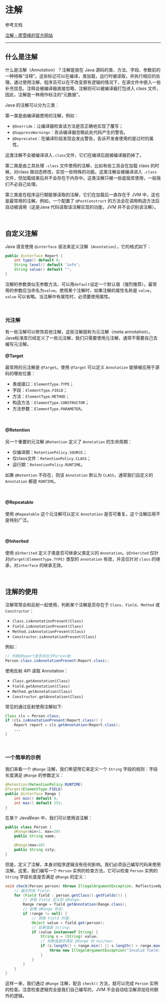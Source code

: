 # 注解

参考文档

[注解 - 廖雪峰的官方网站](https://www.liaoxuefeng.com/wiki/1252599548343744/1255945389098144)

---

## 什么是注解

什么是注解（Annotation）？注解是放在 Java 源码的类、方法、字段、参数前的一种特殊“注释”。这些标记可以在编译，类加载，运行时被读取，并执行相应的处理。通过使用注解，程序员可以在不改变原有逻辑的情况下，在源文件中嵌入一些补充信息。注释会被编译器直接忽略，注解则可以被编译器打包进入 class 文件，因此，注解是一种用作标注的“元数据”。

Java 的注解可以分为三类：

第一类是由编译器使用的注解，例如：

- `@Override`：让编译器检查该方法是否正确地实现了覆写；
- `@SuppressWarnings`：告诉编译器忽略此处代码产生的警告。
- `@Deprecated`：在编译阶段发现会发出警告，告诉开发者使用的是过时的属性。

这类注解不会被编译进入`.class`文件，它们在编译后就被编译器扔掉了。

第二类是由工具处理 `.class` 文件使用的注解，比如有些工具会在加载 class 的时候，对class 做动态修改，实现一些特殊的功能。这类注解会被编译进入 `.class` 文件，但加载结束后并不会存在于内存中。这类注解只被一些底层库使用，一般我们不必自己处理。

第三类是在程序运行期能够读取的注解，它们在加载后一直存在于 JVM 中，这也是最常用的注解。例如，一个配置了 `@PostConstruct` 的方法会在调用构造方法后自动被调用（这是Java 代码读取该注解实现的功能，JVM 并不会识别该注解）。

&emsp;

## 自定义注解

Java 语言使用 `@interface` 语法来定义注解（`Annotation`），它的格式如下：

```java
public @interface Report {
    int type() default 0;
    String level() default "info";
    String value() default "";
}
```

注解的参数类似无参数方法，可以用`default`设定一个默认值（强烈推荐）。最常用的参数应当命名为`value`。使用某个注解时，如果注解的属性名称是 `value`，`value` 可以省略。当注解中有属性时，必须要使用属性。

&emsp;

### 元注解

有一些注解可以修饰其他注解，这些注解就称为元注解（meta annotation）。Java标准库已经定义了一些元注解，我们只需要使用元注解，通常不需要自己去编写元注解。

#### @Target

最常用的元注解是 `@Target`。使用 `@Target` 可以定义 `Annotation` 能够被应用于源码的哪些位置：

- 类或接口：`ElementType.TYPE`；
- 字段：`ElementType.FIELD`；
- 方法：`ElementType.METHOD`；
- 构造方法：`ElementType.CONSTRUCTOR`；
- 方法参数：`ElementType.PARAMETER`。

&emsp;

#### @Retention

另一个重要的元注解 `@Retention` 定义了 `Annotation` 的生命周期：

- 仅编译期：`RetentionPolicy.SOURCE`；
- 仅class文件：`RetentionPolicy.CLASS`；
- 运行期：`RetentionPolicy.RUNTIME`。

如果 `@Retention` 不存在，则该 `Annotation` 默认为 `CLASS`，通常我们自定义的`Annotation` 都是 `RUNTIME`。

&emsp;

#### @Repeatable

使用 `@Repeatable` 这个元注解可以定义 `Annotation` 是否可重复。这个注解应用不是特别广泛。

&emsp;

#### @Inherited

使用 `@Inherited` 定义子类是否可继承父类定义的 `Annotation`。`@Inherited` 仅针对`@Target(ElementType.TYPE)` 类型的 `annotation` 有效，并且仅针对 `class` 的继承，对`interface` 的继承无效。

&emsp;

## 注解的使用

注解常常会和反射一起使用，判断某个注解是否存在于 `Class`、`Field`、`Method` 或`Constructor`：

- `Class.isAnnotationPresent(Class)`
- `Field.isAnnotationPresent(Class)`
- `Method.isAnnotationPresent(Class)`
- `Constructor.isAnnotationPresent(Class)`

例如：

```java
// 判断@Report是否存在于Person类:
Person.class.isAnnotationPresent(Report.class);
```

使用反射 API 读取 Annotation：

- `Class.getAnnotation(Class)`
- `Field.getAnnotation(Class)`
- `Method.getAnnotation(Class)`
- `Constructor.getAnnotation(Class)`

常见的通过反射使用注解如下:

```java
Class cls = Person.class;
if (cls.isAnnotationPresent(Report.class)) {
    Report report = cls.getAnnotation(Report.class);
    ...
}
```

&emsp;

### 一个简单的示例

我们来看一个 `@Range` 注解，我们希望用它来定义一个 `String` 字段的规则：字段长度满足 `@Range` 的参数定义：

```java
@Retention(RetentionPolicy.RUNTIME)
@Target(ElementType.FIELD)
public @interface Range {
    int min() default 0;
    int max() default 255;
}
```

在某个 JavaBean 中，我们可以使用该注解：

```java
public class Person {
    @Range(min=1, max=20)
    public String name;

    @Range(max=10)
    public String city;
}
```

但是，定义了注解，本身对程序逻辑没有任何影响。我们必须自己编写代码来使用注解。这里，我们编写一个 `Person` 实例的检查方法，它可以检查 `Person` 实例的 `String` 字段长度是否满足 `@Range` 的定义：

```java
void check(Person person) throws IllegalArgumentException, ReflectiveOperationException {
    // 遍历所有 Field:
    for (Field field : person.getClass().getFields()) {
        // 获取 Field 定义的 @Range:
        Range range = field.getAnnotation(Range.class);
        // 如果 @Range 存在:
        if (range != null) {
            // 获取 Field 的值:
            Object value = field.get(person);
            // 如果值是 String:
            if (value instanceof String) {
                String s = (String) value;
                // 判断值是否满足 @Range 的 min/max:
                if (s.length() < range.min() || s.length() > range.max()) {
                    throw new IllegalArgumentException("Invalid field: " + field.getName());
                }
            }
        }
    }
}
```

这样一来，我们通过 `@Range` 注解，配合 `check()` 方法，就可以完成 `Person` 实例的检查。注意检查逻辑完全是我们自己编写的，JVM 不会自动给注解添加任何额外的逻辑。
